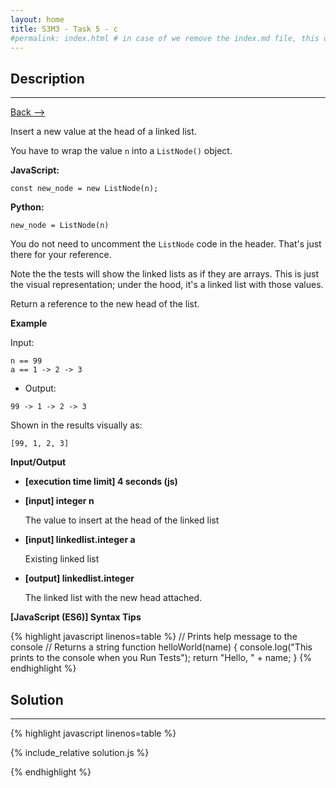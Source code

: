```yaml
---
layout: home
title: S3M3 - Task 5 - c
#permalink: index.html # in case of we remove the index.md file, this doc will be the index page
---
```


<div class="row">
<div class="columnStmt" markdown="1">

##  Description
------

[Back --> ](../README.md)

Insert a new value at the head of a linked list.

You have to wrap the value `n` into a `ListNode()` object.

**JavaScript:**
```
const new_node = new ListNode(n);
```
**Python:**
```
new_node = ListNode(n)
```
You do not need to uncomment the `ListNode` code in the header. That's just there for your reference.

Note the the tests will show the linked lists as if they are arrays. This is just the visual representation; under the hood, it's a linked list with those values.

Return a reference to the new head of the list.

**Example**

Input:

```
n == 99
a == 1 -> 2 -> 3
```

-   Output:

```
99 -> 1 -> 2 -> 3
```

Shown in the results visually as:

```
[99, 1, 2, 3]
```

**Input/Output**

* **[execution time limit] 4 seconds (js)**

* **[input] integer n**

    The value to insert at the head of the linked list

* **[input] linkedlist.integer a**

    Existing linked list

* **[output] linkedlist.integer**

    The linked list with the new head attached.

**[JavaScript (ES6)] Syntax Tips**

{% highlight javascript linenos=table %}
// Prints help message to the console
// Returns a string
function helloWorld(name) {
    console.log("This prints to the console when you Run Tests");
    return "Hello, " + name;
}
{% endhighlight %}

</div>
<div class="columnSol" markdown="1">

## Solution
------

{% highlight javascript linenos=table %}

{% include_relative solution.js %}

{% endhighlight %}

</div>
</div>